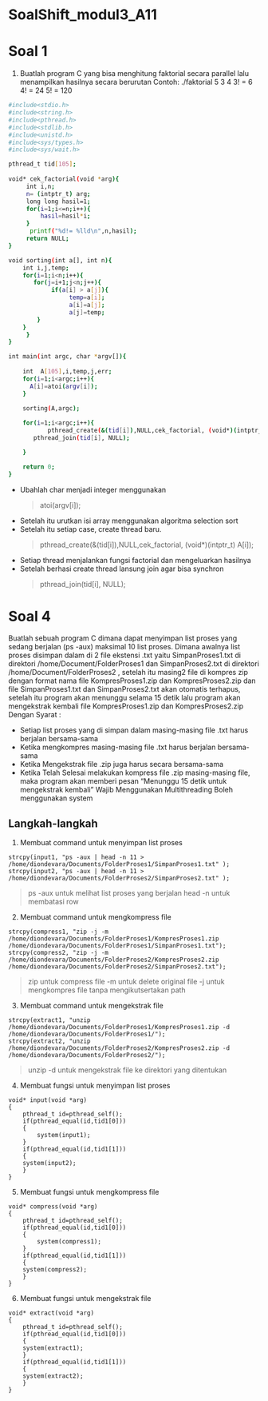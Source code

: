 ﻿# SoalShift_modul3_A11

# Soal 1

1. Buatlah program C yang bisa menghitung faktorial secara parallel lalu menampilkan hasilnya secara berurutan
Contoh:
	./faktorial 5 3 4
	3! = 6
	4! = 24
	5! = 120

```bash
#include<stdio.h>
#include<string.h>
#include<pthread.h>
#include<stdlib.h>
#include<unistd.h>
#include<sys/types.h>
#include<sys/wait.h>

pthread_t tid[105];
 
void* cek_factorial(void *arg){
     int i,n;
     n= (intptr_t) arg;
     long long hasil=1;
     for(i=1;i<=n;i++){
         hasil=hasil*i;
     }
      printf("%d!= %lld\n",n,hasil);
     return NULL;
}

void sorting(int a[], int n){
    int i,j,temp;
    for(i=1;i<n;i++){
       for(j=i+1;j<n;j++){
            if(a[i] > a[j]){
                 temp=a[i];
                 a[i]=a[j];
                 a[j]=temp;
	    }
	}
     }
}

int main(int argc, char *argv[]){
    
    int  A[105],i,temp,j,err;
    for(i=1;i<argc;i++){
      A[i]=atoi(argv[i]);
    }
    
    sorting(A,argc);

    for(i=1;i<argc;i++){
           pthread_create(&(tid[i]),NULL,cek_factorial, (void*)(intptr_t) A[i]); //membuat thread
	   pthread_join(tid[i], NULL);

	}

    return 0;
}
```

- Ubahlah char menjadi integer menggunakan 
  > atoi(argv[i]);
- Setelah itu urutkan isi array menggunakan algoritma selection sort
- Setelah itu setiap case, create thread baru.
  > pthread_create(&(tid[i]),NULL,cek_factorial, (void*)(intptr_t) A[i]);
- Setiap thread menjalankan fungsi factorial dan mengeluarkan hasilnya
- Setelah berhasi create thread lansung join agar bisa synchron
  > pthread_join(tid[i], NULL);

# Soal 4
Buatlah sebuah program C dimana dapat menyimpan list proses yang sedang berjalan (ps -aux) maksimal 10 list proses. Dimana awalnya list proses disimpan dalam di 2 file ekstensi .txt yaitu  SimpanProses1.txt di direktori /home/Document/FolderProses1 dan SimpanProses2.txt di direktori /home/Document/FolderProses2 , setelah itu masing2 file di  kompres zip dengan format nama file KompresProses1.zip dan KompresProses2.zip dan file SimpanProses1.txt dan SimpanProses2.txt akan otomatis terhapus, setelah itu program akan menunggu selama 15 detik lalu program akan mengekstrak kembali file KompresProses1.zip dan KompresProses2.zip 
Dengan Syarat : 
- Setiap list proses yang di simpan dalam masing-masing file .txt harus berjalan bersama-sama
- Ketika mengkompres masing-masing file .txt harus berjalan bersama-sama
- Ketika Mengekstrak file .zip juga harus secara bersama-sama
- Ketika Telah Selesai melakukan kompress file .zip masing-masing file, maka program akan memberi pesan “Menunggu 15 detik untuk mengekstrak kembali”
Wajib Menggunakan Multithreading
Boleh menggunakan system

## Langkah-langkah
1. Membuat command untuk menyimpan list proses
```
strcpy(input1, "ps -aux | head -n 11 > /home/diondevara/Documents/FolderProses1/SimpanProses1.txt" );
strcpy(input2, "ps -aux | head -n 11 > /home/diondevara/Documents/FolderProses2/SimpanProses2.txt" );
```
> ps -aux untuk melihat list proses yang berjalan
head -n untuk membatasi row
2. Membuat command untuk mengkompress file
```
strcpy(compress1, "zip -j -m /home/diondevara/Documents/FolderProses1/KompresProses1.zip /home/diondevara/Documents/FolderProses1/SimpanProses1.txt");
strcpy(compress2, "zip -j -m /home/diondevara/Documents/FolderProses2/KompresProses2.zip /home/diondevara/Documents/FolderProses2/SimpanProses2.txt");
```
>zip untuk compress file
-m untuk delete original file
-j untuk mengkompres file tanpa mengikutsertakan path
3. Membuat command untuk mengekstrak file
```
strcpy(extract1, "unzip /home/diondevara/Documents/FolderProses1/KompresProses1.zip -d /home/diondevara/Documents/FolderProses1/");
strcpy(extract2, "unzip /home/diondevara/Documents/FolderProses2/KompresProses2.zip -d /home/diondevara/Documents/FolderProses2/");
```
> unzip -d untuk mengekstrak file ke direktori yang ditentukan
4. Membuat fungsi untuk menyimpan list proses
```
void* input(void *arg)
{
    pthread_t id=pthread_self();
    if(pthread_equal(id,tid1[0])) 
    {
        system(input1);		
    }
    if(pthread_equal(id,tid1[1]))
    {
	system(input2);
    } 
}
```
5. Membuat fungsi untuk mengkompress file
```
void* compress(void *arg)
{
    pthread_t id=pthread_self();
    if(pthread_equal(id,tid1[0])) 
    {
        system(compress1);
    }
    if(pthread_equal(id,tid1[1]))
    {
	system(compress2);
    }    
}
```
6. Membuat fungsi untuk mengekstrak file 
```
void* extract(void *arg)
{
    pthread_t id=pthread_self();
    if(pthread_equal(id,tid1[0])) 
    {
	system(extract1);		 
    }
    if(pthread_equal(id,tid1[1]))
    {
	system(extract2);
    }
}
```

